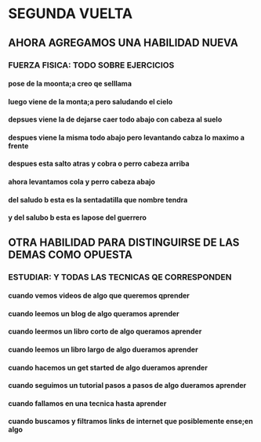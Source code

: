 # SEGUNDA VUELTA

## AHORA AGREGAMOS UNA HABILIDAD NUEVA

### FUERZA FISICA: TODO SOBRE EJERCICIOS

#### pose de la moonta;a creo qe selllama

#### luego viene de la monta;a pero saludando el cielo

#### depsues viene la de dejarse caer todo abajo con cabeza al suelo

#### despues viene la misma todo abajo pero levantando cabza lo maximo a frente

#### despues esta salto atras y cobra o perro cabeza arriba

#### ahora levantamos cola y perro cabeza abajo

#### del saludo b esta es la sentadatilla que nombre tendra

#### y del salubo b esta es lapose del guerrero

## OTRA HABILIDAD PARA DISTINGUIRSE DE LAS DEMAS COMO OPUESTA

### ESTUDIAR: Y TODAS LAS TECNICAS QE CORRESPONDEN

#### cuando vemos videos de algo que queremos qprender

#### cuando leemos un blog de algo queramos aprender

#### cuando leermos un libro corto de algo queramos aprender

#### cuando leemos un libro largo de algo dueramos aprender

#### cuando hacemos un get started de algo dueramos aprender

#### cuando seguimos un tutorial pasos a pasos de algo dueramos aprender

#### cuando fallamos en una tecnica hasta aprender

#### cuando buscamos y filtramos links de internet que posiblemente ense;en algo

